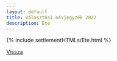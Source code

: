 ```yaml
---
layout: default
title: Választási névjegyzék 2022
description: Ete
---
```


{% include settlementHTMLs/Ete.html %}

[Vissza](../)